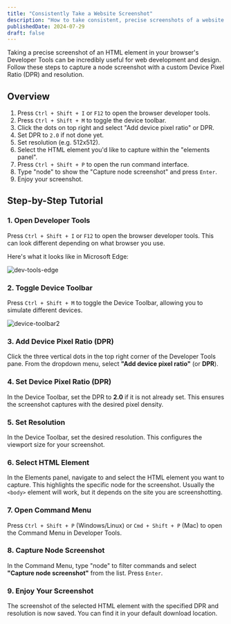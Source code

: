 ```yaml
---
title: "Consistently Take a Website Screenshot"
description: "How to take consistent, precise screenshots of a website."
publishedDate: 2024-07-29
draft: false
---
```


Taking a precise screenshot of an HTML element in your browser's Developer Tools can be incredibly useful for web development and design. Follow these steps to capture a node screenshot with a custom Device Pixel Ratio (DPR) and resolution.

## Overview

1. Press `Ctrl + Shift + I` or `F12` to open the browser developer tools.
2. Press `Ctrl + Shift + M` to toggle the device toolbar.
3. Click the dots on top right and select "Add device pixel ratio" or DPR.
4. Set DPR to `2.0` if not done yet.
5. Set resolution (e.g. 512x512).
6. Select the HTML element you'd like to capture within the "elements panel".
7. Press `Ctrl + Shift + P` to open the run command interface.
8. Type "node" to show the "Capture node screenshot" and press `Enter`.
9. Enjoy your screenshot.

## Step-by-Step Tutorial

### 1. Open Developer Tools

Press `Ctrl + Shift + I` or `F12` to open the browser developer tools. This can look different depending on what browser you use.

Here's what it looks like in Microsoft Edge:

![dev-tools-edge](https://bear-images.sfo2.cdn.digitaloceanspaces.com/database-1719509556.png)

### 2. Toggle Device Toolbar

Press `Ctrl + Shift + M` to toggle the Device Toolbar, allowing you to simulate different devices.

<!--![device-toolbar](https://bear-images.sfo2.cdn.digitaloceanspaces.com/database-1719509661.png)-->
![device-toolbar2](https://bear-images.sfo2.cdn.digitaloceanspaces.com/database-1719509820.png)

### 3. Add Device Pixel Ratio (DPR)

Click the three vertical dots in the top right corner of the Developer Tools pane. From the dropdown menu, select **"Add device pixel ratio"** (or **DPR**).

### 4. Set Device Pixel Ratio (DPR)

In the Device Toolbar, set the DPR to **2.0** if it is not already set. This ensures the screenshot captures with the desired pixel density.

### 5. Set Resolution

In the Device Toolbar, set the desired resolution. This configures the viewport size for your screenshot.

### 6. Select HTML Element

In the Elements panel, navigate to and select the HTML element you want to capture. This highlights the specific node for the screenshot. Usually the `<body>` element will work, but it depends on the site you are screenshotting.

### 7. Open Command Menu

Press `Ctrl + Shift + P` (Windows/Linux) or `Cmd + Shift + P` (Mac) to open the Command Menu in Developer Tools.

### 8. Capture Node Screenshot

In the Command Menu, type "node" to filter commands and select **"Capture node screenshot"** from the list. Press `Enter`.

### 9. Enjoy Your Screenshot

The screenshot of the selected HTML element with the specified DPR and resolution is now saved. You can find it in your default download location.
